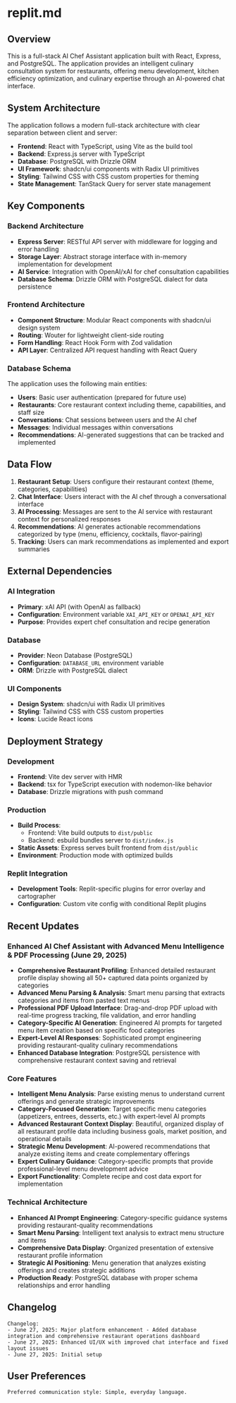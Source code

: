 # replit.md

## Overview

This is a full-stack AI Chef Assistant application built with React, Express, and PostgreSQL. The application provides an intelligent culinary consultation system for restaurants, offering menu development, kitchen efficiency optimization, and culinary expertise through an AI-powered chat interface.

## System Architecture

The application follows a modern full-stack architecture with clear separation between client and server:

- **Frontend**: React with TypeScript, using Vite as the build tool
- **Backend**: Express.js server with TypeScript
- **Database**: PostgreSQL with Drizzle ORM
- **UI Framework**: shadcn/ui components with Radix UI primitives
- **Styling**: Tailwind CSS with CSS custom properties for theming
- **State Management**: TanStack Query for server state management

## Key Components

### Backend Architecture
- **Express Server**: RESTful API server with middleware for logging and error handling
- **Storage Layer**: Abstract storage interface with in-memory implementation for development
- **AI Service**: Integration with OpenAI/xAI for chef consultation capabilities
- **Database Schema**: Drizzle ORM with PostgreSQL dialect for data persistence

### Frontend Architecture
- **Component Structure**: Modular React components with shadcn/ui design system
- **Routing**: Wouter for lightweight client-side routing
- **Form Handling**: React Hook Form with Zod validation
- **API Layer**: Centralized API request handling with React Query

### Database Schema
The application uses the following main entities:
- **Users**: Basic user authentication (prepared for future use)
- **Restaurants**: Core restaurant context including theme, capabilities, and staff size
- **Conversations**: Chat sessions between users and the AI chef
- **Messages**: Individual messages within conversations
- **Recommendations**: AI-generated suggestions that can be tracked and implemented

## Data Flow

1. **Restaurant Setup**: Users configure their restaurant context (theme, categories, capabilities)
2. **Chat Interface**: Users interact with the AI chef through a conversational interface
3. **AI Processing**: Messages are sent to the AI service with restaurant context for personalized responses
4. **Recommendations**: AI generates actionable recommendations categorized by type (menu, efficiency, cocktails, flavor-pairing)
5. **Tracking**: Users can mark recommendations as implemented and export summaries

## External Dependencies

### AI Integration
- **Primary**: xAI API (with OpenAI as fallback)
- **Configuration**: Environment variable `XAI_API_KEY` or `OPENAI_API_KEY`
- **Purpose**: Provides expert chef consultation and recipe generation

### Database
- **Provider**: Neon Database (PostgreSQL)
- **Configuration**: `DATABASE_URL` environment variable
- **ORM**: Drizzle with PostgreSQL dialect

### UI Components
- **Design System**: shadcn/ui with Radix UI primitives
- **Styling**: Tailwind CSS with CSS custom properties
- **Icons**: Lucide React icons

## Deployment Strategy

### Development
- **Frontend**: Vite dev server with HMR
- **Backend**: tsx for TypeScript execution with nodemon-like behavior
- **Database**: Drizzle migrations with push command

### Production
- **Build Process**: 
  - Frontend: Vite build outputs to `dist/public`
  - Backend: esbuild bundles server to `dist/index.js`
- **Static Assets**: Express serves built frontend from `dist/public`
- **Environment**: Production mode with optimized builds

### Replit Integration
- **Development Tools**: Replit-specific plugins for error overlay and cartographer
- **Configuration**: Custom vite config with conditional Replit plugins

## Recent Updates

### Enhanced AI Chef Assistant with Advanced Menu Intelligence & PDF Processing (June 29, 2025)
- **Comprehensive Restaurant Profiling**: Enhanced detailed restaurant profile display showing all 50+ captured data points organized by categories
- **Advanced Menu Parsing & Analysis**: Smart menu parsing that extracts categories and items from pasted text menus
- **Professional PDF Upload Interface**: Drag-and-drop PDF upload with real-time progress tracking, file validation, and error handling
- **Category-Specific AI Generation**: Engineered AI prompts for targeted menu item creation based on specific food categories
- **Expert-Level AI Responses**: Sophisticated prompt engineering providing restaurant-quality culinary recommendations
- **Enhanced Database Integration**: PostgreSQL persistence with comprehensive restaurant context saving and retrieval

### Core Features
- **Intelligent Menu Analysis**: Parse existing menus to understand current offerings and generate strategic improvements
- **Category-Focused Generation**: Target specific menu categories (appetizers, entrees, desserts, etc.) with expert-level AI prompts
- **Advanced Restaurant Context Display**: Beautiful, organized display of all restaurant profile data including business goals, market position, and operational details
- **Strategic Menu Development**: AI-powered recommendations that analyze existing items and create complementary offerings
- **Expert Culinary Guidance**: Category-specific prompts that provide professional-level menu development advice
- **Export Functionality**: Complete recipe and cost data export for implementation

### Technical Architecture
- **Enhanced AI Prompt Engineering**: Category-specific guidance systems providing restaurant-quality recommendations
- **Smart Menu Parsing**: Intelligent text analysis to extract menu structure and items
- **Comprehensive Data Display**: Organized presentation of extensive restaurant profile information
- **Strategic AI Positioning**: Menu generation that analyzes existing offerings and creates strategic additions
- **Production Ready**: PostgreSQL database with proper schema relationships and error handling

## Changelog

```
Changelog:
- June 27, 2025: Major platform enhancement - Added database integration and comprehensive restaurant operations dashboard
- June 27, 2025: Enhanced UI/UX with improved chat interface and fixed layout issues  
- June 27, 2025: Initial setup
```

## User Preferences

```
Preferred communication style: Simple, everyday language.
```